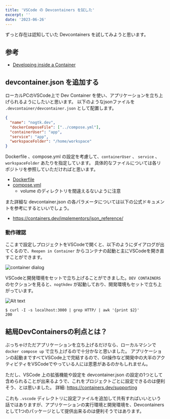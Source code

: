 ```yaml
---
title: 'VSCode の Devcontainers を試した'
excerpt: ''
date: '2023-06-26'
---
```


ずっと存在は認知していた Devcontainers を試してみようと思います。

## 参考
- [Developing inside a Container](https://code.visualstudio.com/docs/devcontainers/containers)

## devcontainer.json を追加する
ローカルPCのVSCode上で Dev Container を使い、アプリケーションを立ち上げられるようにしたいと思います。
以下のようなjsonファイルを `.devcontainer/devcontainer.json` として配置します。

```json:devcontainer.json
{
  "name": "nogtk.dev",
  "dockerComposeFile": ["../compose.yml"],
  "containerUser": "app",
  "service": "app",
  "workspaceFolder": "/home/workspace"
}
```

Dockerfile 、compose.yml の設定を考慮して、`containerUser` 、 `service` 、`workspaceFolder` あたりを指定しています。
具体的なファイルについては各リポジトリを参照していただければと思います。
- [Dockerfile](https://github.com/nogtk/nogtk.dev/blob/3f1dcc5f155abc908cc4b7f08bdc5d5fbc027a82/Dockerfile)
- [compose.yml](https://github.com/nogtk/nogtk.dev/blob/3f1dcc5f155abc908cc4b7f08bdc5d5fbc027a82/compose.yaml)
  - volume のディレクトリを間違えるないように注意

また詳細な devcontainer.json の各パラメータについては以下の公式ドキュメントを参考にするといいでしょう。
- https://containers.dev/implementors/json_reference/

### 動作確認
ここまで設定しプロジェクトをVSCodeで開くと、以下のようにダイアログが出てくるので、`Reopen in Container` からコンテナの起動と主にVSCodeを開き直すことができます。

![container dialog](/assets/blog/posts/start-dev-container/container-dialog.png)

VSCodeと開発環境をセットで立ち上げることができました。`DEV CONTAINERS` のセクションを見ると、`nogtkdev` が起動しており、開発環境もセットで立ち上がっています。

![Alt text](/assets/blog/posts/start-dev-container/vscode-with-container.png)

```shell
$ curl -I -s localhost:3000 | grep HTTP/ | awk '{print $2}'
200
```

## 結局DevContainersの利点とは？
ぶっちゃけただアプリケーションを立ち上げるだけなら、ローカルマシンで `docker compose up` で立ち上げるので十分かなと思いました。
アプリケーションの起動まですべてVSCode上で完結するので、Git操作など開発中の大半のアクティビティをVSCodeでやっている人には恩恵があるのかもしれません。

ただし、VSCode 上の拡張機能や設定を devcontainer.json の設定の1つとして含められることが出来るようで、これをプロジェクトごとに設定できるのは便利そう、とは思いました。
詳細: https://containers.dev/supporting

これも `.vscode` ディレクトリに設定ファイルを追加して共有すればいいという話ではありますが、アプリケーションの実行環境と開発環境を、Devcontainers として1つのパッケージとして提供出来るのは便利そうではあります。
